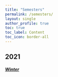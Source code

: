 ```yaml
---
title: "Semesters"
permalink: /semesters/
layout: single
author_profile: true
toc: true
toc_label: Content
toc_icon: border-all
---
```


## 2021
##### [Winter]()
